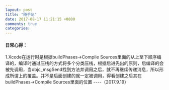 ```yaml
---
layout: post
title: "随手记"
date: 2017-08-17 11:21:15 +0800
comments: true
categories: 
---
```


#### 日常心得：
1.Xcode在运行时是根据buildPhases->Compile Sources里面的从上至下顺序编译的，编译时通过压栈的方式将多个分类压栈，根据后进先出的原则，后编译的会被先调用，当objc_msgSend找到方法并调用之后，就不再继续传递消息，所以形成所谓上的覆盖。并不是后面创建的就一定被调用，得看创建之后其在buildPhases->Compile Sources里面的位置    ----（2017.9.19）


